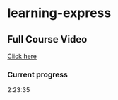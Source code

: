 # learning-express
 
## Full Course Video
[Click here](https://www.youtube.com/watch?v=Oe421EPjeBE&ab_channel=freeCodeCamp.org)

### Current progress

2:23:35


